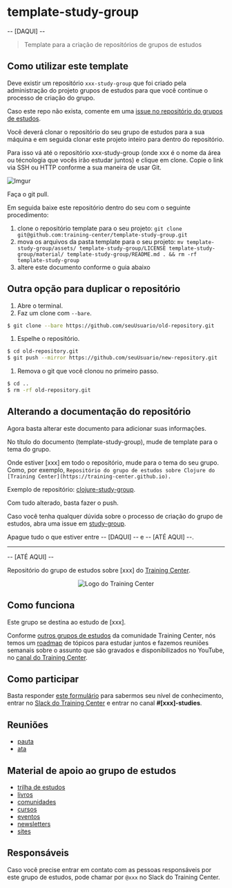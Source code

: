 # template-study-group

-- [DAQUI] --

> Template para a criação de repositórios de grupos de estudos

## Como utilizar este template

Deve existir um repositório `xxx-study-group` que foi criado pela administração do projeto grupos de estudos para que você continue o processo de criação do grupo.

Caso este repo não exista, comente em uma [issue no repositório do grupos de estudos](https://github.com/training-center/study-groups/issues).

Você deverá clonar o repositório do seu grupo de estudos para a sua máquina e em seguida clonar este projeto inteiro para dentro do repositório.

Para isso vá até o repositório xxx-study-group (onde xxx é o nome da área ou técnologia que vocês irão estudar juntos) e clique em clone. Copie o link via SSH ou HTTP conforme a sua maneira de usar Git.

![Imgur](https://i.imgur.com/HJERYKc.png)

Faça o git pull.

Em seguida baixe este repositório dentro do seu com o seguinte procedimento:

1. clone o repositório template para o seu projeto: `git clone git@github.com:training-center/template-study-group.git`
1. mova os arquivos da pasta template para o seu projeto: `mv template-study-group/assets/ template-study-group/LICENSE template-study-group/material/ template-study-group/README.md . && rm -rf template-study-group`
1. altere este documento conforme o guia abaixo


## Outra opção para duplicar o repositório

1. Abre o terminal.
1. Faz um clone com `--bare`.

```bash
$ git clone --bare https://github.com/seuUsuario/old-repository.git
```
1. Espelhe o repositório.
```bash
$ cd old-repository.git
$ git push --mirror https://github.com/seuUsuario/new-repository.git
```
1. Remova o git que você clonou no primeiro passo.
```bash
$ cd ..
$ rm -rf old-repository.git
```

## Alterando a documentação do repositório

Agora basta alterar este documento para adicionar suas informações.

No título do documento (template-study-group), mude de template para o tema do grupo.

Onde estiver [xxx] em todo o repositório, mude para o tema do seu grupo. Como, por exemplo, `Repositório do grupo de estudos sobre Clojure do [Training Center](https://training-center.github.io).`

Exemplo de repositório: [clojure-study-group](https://github.com/training-center/clojure-study-group).

Com tudo alterado, basta fazer o push.

Caso você tenha qualquer dúvida sobre o processo de criação do grupo de estudos, abra uma issue em [study-group](https://github.com/training-center/study-groups).

Apague tudo o que estiver entre -- [DAQUI] -- e -- [ATÉ AQUI] --.

---

-- [ATÉ AQUI] --

Repositório do grupo de estudos sobre [xxx] do [Training Center](https://training-center.github.io).

<p align="center">
  <img src="assets/training-center-logo.svg" alt="Logo do Training Center">
</p>

## Como funciona

Este grupo se destina ao estudo de [xxx].

Conforme [outros grupos de estudos](https://github.com/training-center/study-groups) da comunidade Training Center, nós temos um [roadmap](material/roadmap.md) de tópicos para estudar juntos e fazemos reuniões semanais sobre o assunto que são gravados e disponibilizados no YouTube, no [canal do Training Center](https://www.youtube.com/c/TrainingCenterChannel).

## Como participar

Basta responder [este formulário]() para sabermos seu nível de conhecimento, entrar no [Slack do Training Center](https://github.com/training-center/slack) e entrar no canal **#[xxx]-studies**.

## Reuniões

- [pauta](/material/agenda)
- [ata](material/minutes)

## Material de apoio ao grupo de estudos

- [trilha de estudos](material/roadmap.md)
- [livros](material/dir/books.md)
- [comunidades](material/dir/communities.md)
- [cursos](material/dir/courses.md)
- [eventos](material/dir/events.md)
- [newsletters](material/dir/newsletters.md)
- [sites](material/dir/sites.md)

## Responsáveis

Caso você precise entrar em contato com as pessoas responsáveis por este grupo de estudos, pode chamar por `@xxx` no Slack do Training Center.
